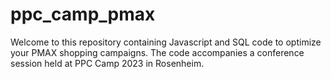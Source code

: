 # ppc_camp_pmax
Welcome to this repository containing Javascript and SQL code to optimize your PMAX shopping campaigns. The code accompanies a conference session held at PPC Camp 2023 in Rosenheim.

